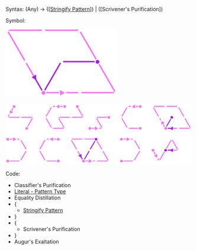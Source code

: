 Syntax:
(Any) -> (\[[Stringify Pattern](Stringify%20Pattern.md)]) | (\[Scrivener's Purification])

Symbol:

![Create Stringify Operation Pattern](../../Images/Create%20Stringify%20Operation%20Pattern.png)

![Create Stringify Operation Code](../../Images/Create%20Stringify%20Operation%20Code.png)

Code:
* Classifier's Purification
* [Literal - Pattern Type](Literal%20-%20Pattern%20Type.md)
* Equality Distillation
* {
	* [Stringify Pattern](Stringify%20Pattern.md)
* }
* {
	* Scrivener's Purification
* }
* Augur's Exaltation